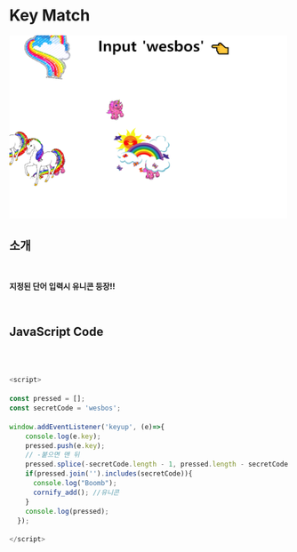 # Key Match

<img src="./key.PNG" width="500px" height="330px">

## 소개

<br />

**지정된 단어 입력시 유니콘 등장!!**

<br />

## JavaScript Code

<br />

```js

<script>

const pressed = [];
const secretCode = 'wesbos';

window.addEventListener('keyup', (e)=>{
    console.log(e.key);
    pressed.push(e.key);
    // -붙으면 맨 뒤
    pressed.splice(-secretCode.length - 1, pressed.length - secretCode.length);
    if(pressed.join('').includes(secretCode)){
      console.log("Boomb");
      cornify_add(); //유니콘
    }
    console.log(pressed);
  });

</script>
```
